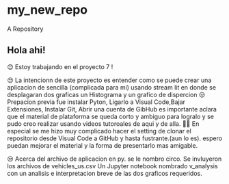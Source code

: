 # my_new_repo
A Repository



## Hola ahi!
 😊 Estoy trabajando en el proyecto 7 !

 😒 La intencionn de este proyecto es entender como se puede crear una aplicacion de sencilla (complicada para mi) usando stream lit
    en donde se desplagaran dos graficas un Histograma y un grafico de dispercion
 😒 Prepacion previa fue instalar Pyton, Ligarlo a Visual Code,Bajar Extensiones, Instalar Git, Abrir una cuenta de GibHub
    es importante aclara que el material de plataforma se queda corto y ambiguo para logralo y se pudo creo realizar usando videos tutoroales de aqui y de alla.
 🤦‍♂️ En especial se me hizo muy complicado hacer el setting de clonar el repositorio desde Visual Code a GitHub y hasta fustrante.(aun lo es).
    espero puedan mejorar el material y la forma de presentarlo mas amigable.

 😒 Acerca del archivo de aplicacion en py. se le nombro circo.
    Se invluyeron los archivos de vehicles_us.csv
    Un Jupyter notebook nombrado v_analysis con un analisis e interpretacion breve  de las dos graficos requeridos.